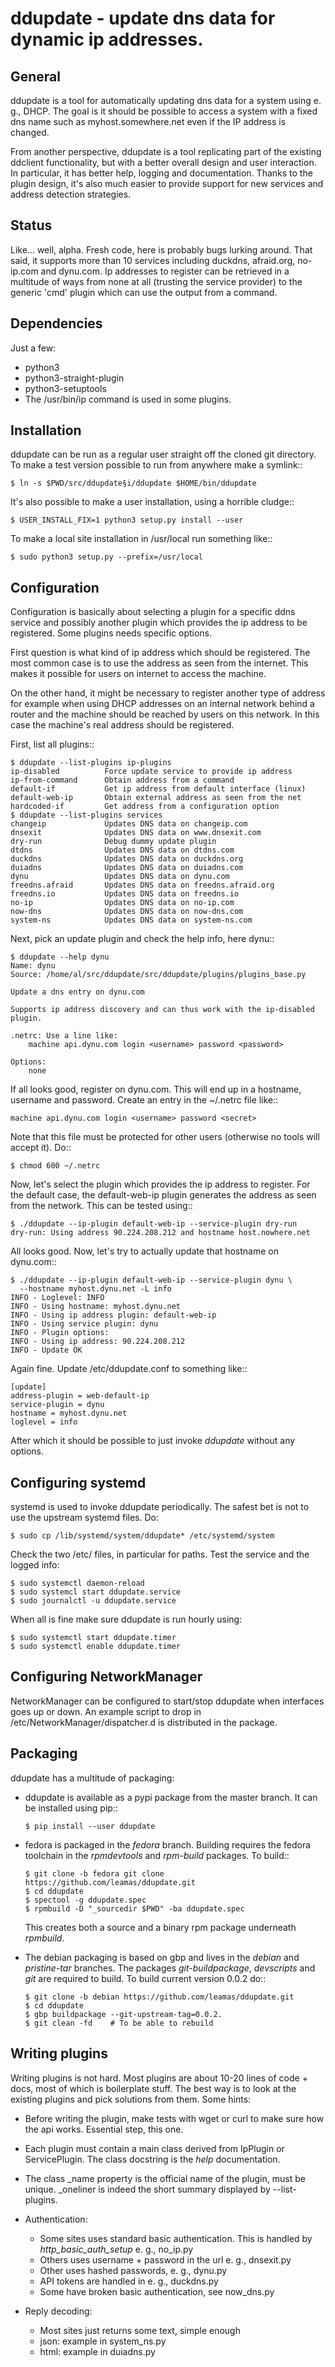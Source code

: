 ddupdate - update dns data for dynamic ip addresses.
====================================================

General
-------

ddupdate is a tool for automatically updating dns data for a system using
e. g., DHCP. The goal is it should be possible to access a system with a
fixed dns name such as myhost.somewhere.net even if the IP address is
changed.

From another perspective, ddupdate is a tool replicating part of the
existing ddclient functionality, but with a better overall design and user
interaction. In particular, it has better help, logging and documentation.
Thanks to the plugin design, it's also much easier to provide support for
new services and address detection strategies.

Status
------

Like... well, alpha. Fresh code, here is probably bugs lurking around.
That said, it supports more than 10 services including  duckdns,
afraid.org, no-ip.com and dynu.com. Ip addresses to register can be
retrieved in a multitude of ways from none at all (trusting the service
provider) to the generic 'cmd' plugin which can use the output from a
command.

Dependencies
------------

Just a few:
   - python3
   - python3-straight-plugin
   - python3-setuptools
   - The /usr/bin/ip command is used in some plugins.

Installation
------------

ddupdate can be run as a regular user straight off the cloned git directory.
To make a test version possible to run from anywhere make a symlink::

    $ ln -s $PWD/src/ddupdate§i/ddupdate $HOME/bin/ddupdate

It's also possible to make a user installation, using a horrible cludge::

    $ USER_INSTALL_FIX=1 python3 setup.py install --user

To make a local site installation in /usr/local run something like::

    $ sudo python3 setup.py --prefix=/usr/local

Configuration
-------------

Configuration is basically about selecting a plugin for a specific ddns
service and possibly another plugin which provides the ip address to be
registered. Some plugins needs specific options.

First question is what kind of ip address which should be registered. The
most common case is to use the address as seen from the internet.
This makes it possible for users on internet to access the machine.

On the other hand, it might be necessary to register another type of
address for example when using DHCP addresses on an internal network behind
a router and the machine should be reached by users on this network.
In this case the machine's real address should be registered.

First, list all plugins::

    $ ddupdate --list-plugins ip-plugins
    ip-disabled          Force update service to provide ip address
    ip-from-command      Obtain address from a command
    default-if           Get ip address from default interface (linux)
    default-web-ip       Obtain external address as seen from the net
    hardcoded-if         Get address from a configuration option
    $ ddupdate --list-plugins services
    changeip             Updates DNS data on changeip.com
    dnsexit              Updates DNS data on www.dnsexit.com
    dry-run              Debug dummy update plugin
    dtdns                Updates DNS data on dtdns.com
    duckdns              Updates DNS data on duckdns.org
    duiadns              Updates DNS data on duiadns.com
    dynu                 Updates DNS data on dynu.com
    freedns.afraid       Updates DNS data on freedns.afraid.org
    freedns.io           Updates DNS data on freedns.io
    no-ip                Updates DNS data on no-ip.com
    now-dns              Updates DNS data on now-dns.com
    system-ns            Updates DNS data on system-ns.com

Next, pick an update plugin and check the help info, here dynu::

    $ ddupdate --help dynu
    Name: dynu
    Source: /home/al/src/ddupdate/src/ddupdate/plugins/plugins_base.py

    Update a dns entry on dynu.com

    Supports ip address discovery and can thus work with the ip-disabled
    plugin.

    .netrc: Use a line like:
        machine api.dynu.com login <username> password <password>

    Options:
        none

If all looks good, register on dynu.com. This will end up in a hostname,
username and password. Create an entry in the ~/.netrc file like::

    machine api.dynu.com login <username> password <secret>

Note that this file must be protected for other users (otherwise no tools
will accept it). Do::

    $ chmod 600 ~/.netrc

Now, let's select the plugin which provides the ip address to register.
For the default case, the default-web-ip plugin generates the address as
seen from the network. This can be tested using::

    $ ./ddupdate --ip-plugin default-web-ip --service-plugin dry-run
    dry-run: Using address 90.224.208.212 and hostname host.nowhere.net

All looks good. Now, let's try to actually update that hostname on dynu.com::

    $ ./ddupdate --ip-plugin default-web-ip --service-plugin dynu \
      --hostname myhost.dynu.net -L info
    INFO - Loglevel: INFO
    INFO - Using hostname: myhost.dynu.net
    INFO - Using ip address plugin: default-web-ip
    INFO - Using service plugin: dynu
    INFO - Plugin options:
    INFO - Using ip address: 90.224.208.212
    INFO - Update OK

Again fine. Update /etc/ddupdate.conf to something like::

    [update]
    address-plugin = web-default-ip
    service-plugin = dynu
    hostname = myhost.dynu.net
    loglevel = info

After which it should be possible to just invoke *ddupdate* without
any options.

Configuring systemd
-------------------

systemd is used to invoke ddupdate periodically. The safest bet is
not to use the upstream systemd files. Do:

    $ sudo cp /lib/systemd/system/ddupdate* /etc/systemd/system

Check the two /etc/ files, in particular for paths. Test the service and
the logged info:

    $ sudo systemctl daemon-reload
    $ sudo systemcl start ddupdate.service
    $ sudo journalctl -u ddupdate.service

When all is fine make sure ddupdate is run hourly using:

    $ sudo systemctl start ddupdate.timer
    $ sudo systemctl enable ddupdate.timer

Configuring NetworkManager
--------------------------

NetworkManager can be configured to start/stop ddupdate when interfaces goes
up or down. An example script to drop in /etc/NetworkManager/dispatcher.d
is distributed in the package.

Packaging
---------

ddupdate has a multitude of packaging:

  - ddupdate is available as a pypi package from the master branch. It can
    be installed using pip::

        $ pip install --user ddupdate

  - fedora is packaged in the *fedora* branch. Building requires the fedora
    toolchain in the *rpmdevtools* and *rpm-build* packages. To build::

        $ git clone -b fedora git clone https://github.com/leamas/ddupdate.git
        $ cd ddupdate
        $ spectool -g ddupdate.spec
        $ rpmbuild -D "_sourcedir $PWD" -ba ddupdate.spec

    This creates both a source and a binary rpm package underneath *rpmbuild*.

  - The debian packaging is based on gbp and lives in the *debian* and
    *pristine-tar* branches.  The packages *git-buildpackage*, *devscripts*
    and *git*  are required to build. To build current version 0.0.2 do::

        $ git clone -b debian https://github.com/leamas/ddupdate.git
        $ cd ddupdate
        $ gbp buildpackage --git-upstream-tag=0.0.2.
        $ git clean -fd    # To be able to rebuild

Writing plugins
---------------

Writing plugins is not hard. Most plugins are about 10-20 lines of code +
docs, most of which is boilerplate stuff. The best way is to look at
the existing plugins and pick solutions from them. Some hints:

  - Before writing the plugin, make tests with wget or curl to make
    sure how the api works. Essential step, this one.

  - Each plugin must contain a main class derived from IpPlugin or
    ServicePlugin. The class docstring is the *help <plugin>* documentation.

  - The class \_name property is the official name of the plugin, must be
    unique. \_oneliner is indeed the short summary displayed by
    --list-plugins.

  - Authentication:
      - Some sites uses standard basic authentication. This is handled
        by *http_basic_auth_setup* e. g., no_ip.py
      - Others uses username + password in the url e. g., dnsexit.py
      - Other uses hashed passwords, e. g., dynu.py
      - API tokens are handled in e. g., duckdns.py
      - Some have broken basic authentication, see now_dns.py
  - Reply decoding:
      - Most sites just returns some text, simple enough
      - json: example in system_ns.py
      - html: example in duiadns.py
